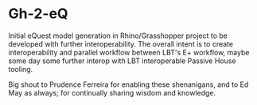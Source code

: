 # Gh-2-eQ
Initial eQuest model generation in Rhino/Grasshopper project to be developed with further interoperability.
The overall intent is to create interoperability and parallel workflow between LBT's E+ workflow, maybe some day some further interop with LBT interoperable Passive House tooling.

Big shout to Prudence Ferreira for enabling these shenanigans, and to Ed May as always; for continually sharing wisdom and knowledge.
